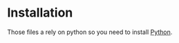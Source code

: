 # Installation
Those files a rely on python so you need to install [Python](https://www.python.org/).
